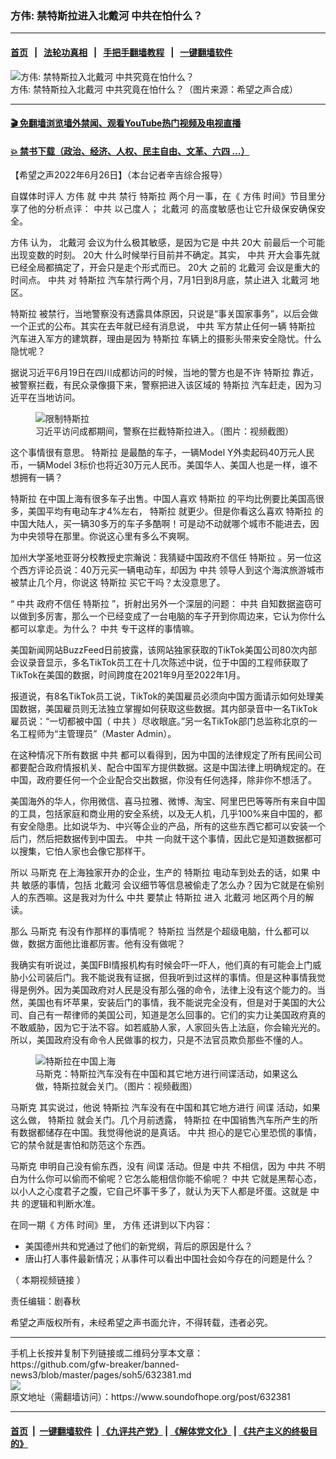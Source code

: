 ### 方伟: 禁特斯拉进入北戴河 中共在怕什么？
------------------------

#### [首页](https://github.com/gfw-breaker/banned-news3/blob/master/README.md) &nbsp;&nbsp;|&nbsp;&nbsp; [法轮功真相](https://github.com/begood0513/basic/blob/master/README.md)  &nbsp;&nbsp;|&nbsp;&nbsp; [手把手翻墙教程](https://github.com/gfw-breaker/guides/wiki)  &nbsp;&nbsp;|&nbsp;&nbsp; [一键翻墙软件](https://github.com/gfw-breaker/nogfw/blob/master/README.md)  



<div><img alt="方伟: 禁特斯拉入北戴河 中共究竟在怕什么？" src="https://img.soundofhope.org/2022-06/1656277861302.jpg"/>
<br/><figcaption class="caption">
 方伟: 禁特斯拉入北戴河 中共究竟在怕什么？（图片来源：希望之声合成）
</figcaption></div><hr/>

#### [ 🎬  免翻墙浏览墙外禁闻、观看YouTube热门视频及电视直播](https://github.com/gfw-breaker/HelloWorld)

#### [ 💥  禁书下载（政治、经济、人权、民主自由、文革、六四 ...）](https://github.com/gfw-breaker/books/blob/master/README.md)

<div><div class="Content__Wrapper sc-1bvya0-0 grZQxZ">
 <p class="meta-top">
  <span class="meta">
   【希望之声2022年6月26日】（本台记者辛吉综合报导）
  </span>
 </p>
 <p style="text-align:justify">
  自媒体时评人
  <ok href="/term/13885">
   方伟
  </ok>
  就
  <ok href="/term/1059">
   中共
  </ok>
  禁行
  <ok href="/term/986">
   特斯拉
  </ok>
  两个月一事，在《
  <ok href="/term/13885">
   方伟
  </ok>
  时间》节目里分享了他的分析点评：
  <ok href="/term/1059">
   中共
  </ok>
  以己度人；
  <ok href="/term/1066">
   北戴河
  </ok>
  的高度敏感也让它升级保安确保安全。
 </p>
 <p>
  <ok href="/term/13885">
   方伟
  </ok>
  认为，
  <ok href="/term/1066">
   北戴河
  </ok>
  会议为什么极其敏感，是因为它是
  <ok href="/term/1059">
   中共
  </ok>
  <ok href="/term/582392">
   20大
  </ok>
  前最后一个可能出现变数的时刻。
  <ok href="/term/582392">
   20大
  </ok>
  什么时候举行目前并不确定。其实，
  <ok href="/term/1059">
   中共
  </ok>
  开大会事先就已经全局都搞定了，开会只是走个形式而已。
  <ok href="/term/582392">
   20大
  </ok>
  之前的
  <ok href="/term/1066">
   北戴河
  </ok>
  会议是重大的时间点。
  <ok href="/term/1059">
   中共
  </ok>
  对
  <ok href="/term/986">
   特斯拉
  </ok>
  汽车禁行两个月，7月1日到8月底，禁止进入
  <ok href="/term/1066">
   北戴河
  </ok>
  地区。
 </p>
 <p>
  <ok href="/term/986">
   特斯拉
  </ok>
  被禁行，当地警察没有透露具体原因，只说是“事关国家事务”，以后会做一个正式的公布。其实在去年就已经有消息说，
  <ok href="/term/1059">
   中共
  </ok>
  军方禁止任何一辆
  <ok href="/term/986">
   特斯拉
  </ok>
  汽车进入军方的建筑群，理由是因为
  <ok href="/term/986">
   特斯拉
  </ok>
  车辆上的摄影头带来安全隐忧。什么隐忧呢？
 </p>
 <p>
  据说习近平6月19日在四川成都访问的时候，当地的警方也是不许
  <ok href="/term/986">
   特斯拉
  </ok>
  靠近，被警察拦截，有民众录像摄下来，警察把进入该区域的
  <ok href="/term/986">
   特斯拉
  </ok>
  汽车赶走，因为习近平在当地访问。
 </p>
 <figure class="OImage__StyledFigure-sc-1lfley0-0 hHSfVg">
  <img alt="限制特斯拉" src="https://img.soundofhope.org/2022-06/1656277494644.jpg"/>
  <br/><figcaption>
   习近平访问成都期间，警察在拦截特斯拉进入。（图片：视频截图）
  </figcaption>
 </figure>
 <p>
  这个事情很有意思。
  <ok href="/term/986">
   特斯拉
  </ok>
  是最酷的车子，一辆Model Y外卖起码40万元人民币，一辆Model 3标价也将近30万元人民币。美国华人、美国人也是一样，谁不想拥有一辆？
 </p>
 <p>
  <ok href="/term/986">
   特斯拉
  </ok>
  在中国上海有很多车子出售。中国人喜欢
  <ok href="/term/986">
   特斯拉
  </ok>
  的平均比例要比美国高很多，美国平均有电动车才4%左右，
  <ok href="/term/986">
   特斯拉
  </ok>
  就更少。但是你看这么喜欢
  <ok href="/term/986">
   特斯拉
  </ok>
  的中国大陆人，买一辆30多万的车子多酷啊！可是动不动就哪个城市不能进去，因为中央领导在那里。你说这心里有多么不爽啊。
 </p>
 <p>
  加州大学圣地亚哥分校教授史宗瀚说：我猜疑中国政府不信任
  <ok href="/term/986">
   特斯拉
  </ok>
  。另一位这个西方评论员说：40万元买一辆电动车，却因为
  <ok href="/term/1059">
   中共
  </ok>
  领导人到这个海滨旅游城市被禁止几个月，你说这
  <ok href="/term/986">
   特斯拉
  </ok>
  买它干吗？太没意思了。
 </p>
 <p>
  “
  <ok href="/term/1059">
   中共
  </ok>
  政府不信任
  <ok href="/term/986">
   特斯拉
  </ok>
  ”，折射出另外一个深层的问题：
  <ok href="/term/1059">
   中共
  </ok>
  自知数据盗窃可以做到多厉害，那么一个已经变成了一台电脑的车子开到你周边来，它认为你什么都可以拿走。为什么？
  <ok href="/term/1059">
   中共
  </ok>
  专干这样的事情嘛。
 </p>
 <p>
  美国新闻网站BuzzFeed日前披露，该网站独家获取的TikTok美国公司80次内部会议录音显示，多名TikTok员工在十几次陈述中说，位于中国的工程师获取了TikTok在美国的数据，时间跨度在2021年9月至2022年1月。
 </p>
 <p>
  报道说，有8名TikTok员工说，TikTok的美国雇员必须向中国方面请示如何处理美国数据，美国雇员则无法独立掌握如何获取这些数据。其内部录音中一名TikTok雇员说：“一切都被中国（
  <ok href="/term/1059">
   中共
  </ok>
  ）尽收眼底。”另一名TikTok部门总监称北京的一名工程师为“主管理员”（Master Admin）。
 </p>
 <p>
  在这种情况下所有数据
  <ok href="/term/1059">
   中共
  </ok>
  都可以看得到，因为中国的法律规定了所有民间公司都要配合政府情报机关、配合中国军方提供数据。这是中国法律上明确规定的。在中国，政府要任何一个企业配合交出数据，你没有任何选择，除非你不想活了。
 </p>
 <p>
  美国海外的华人，你用微信、喜马拉雅、微博、淘宝、阿里巴巴等等所有来自中国的工具，包括家庭和商业用的安全系统，以及无人机，几乎100%来自中国的，都有安全隐患。比如说华为、中兴等企业的产品，所有的这些东西它都可以安装一个后门，然后把数据传到中国去。
  <ok href="/term/1059">
   中共
  </ok>
  一向就干这个事情，因此它是知道数据都可以搜集，它怕人家也会像它那样干。
 </p>
 <p>
  所以
  <ok href="/term/3037">
   马斯克
  </ok>
  在上海独家开办的企业，生产的
  <ok href="/term/986">
   特斯拉
  </ok>
  电动车到处去的话，如果
  <ok href="/term/1059">
   中共
  </ok>
  敏感的事情，包括
  <ok href="/term/1066">
   北戴河
  </ok>
  会议细节等信息被偷走了怎么办？因为它就是在偷别人的东西嘛。这是我对为什么
  <ok href="/term/1059">
   中共
  </ok>
  要禁止
  <ok href="/term/986">
   特斯拉
  </ok>
  进入
  <ok href="/term/1066">
   北戴河
  </ok>
  地区两个月的解读。
 </p>
 <p>
  那么
  <ok href="/term/3037">
   马斯克
  </ok>
  有没有作那样的事情呢？
  <ok href="/term/986">
   特斯拉
  </ok>
  当然是个超级电脑，什么都可以做，数据方面他比谁都厉害。他有没有做呢？
 </p>
 <p>
  我确实有听说过，美国FBI情报机构有时候会吓一吓人，他们真的有可能会上门威胁小公司装后门。我不能说我有证据，但我听到过这样的事情。但是这种事情我觉得是例外。因为美国政府对人民是没有那么强的命令，法律上没有这个能力的。当然，美国也有坏苹果，安装后门的事情，我不能说完全没有，但是对于美国的大公司、自己有一帮律师的美国公司，知道是怎么回事的。它们的实力让美国政府真的不敢威胁，因为它于法不容。如若威胁人家，人家回头告上法庭，你会输光光的。所以，美国政府没有命令人民做事的权力，只是不法官员欺负那些不懂的人。
 </p>
 <figure class="OImage__StyledFigure-sc-1lfley0-0 hHSfVg">
  <img alt="特斯拉在中国上海" src="https://img.soundofhope.org/2022-06/1656277746285.jpg"/>
  <br/><figcaption>
   马斯克：特斯拉汽车没有在中国和其它地方进行间谍活动，如果这么做，特斯拉就会关门。（图片：视频截图）
  </figcaption>
 </figure>
 <p>
  <ok href="/term/3037">
   马斯克
  </ok>
  其实说过，他说
  <ok href="/term/986">
   特斯拉
  </ok>
  汽车没有在中国和其它地方进行
  <ok href="/term/5452">
   间谍
  </ok>
  活动，如果这么做，
  <ok href="/term/986">
   特斯拉
  </ok>
  就会关门。几个月前透露，
  <ok href="/term/986">
   特斯拉
  </ok>
  在中国销售汽车所产生的所有数据都储存在中国。我觉得他说的是真话。
  <ok href="/term/1059">
   中共
  </ok>
  担心的是它心里恐慌的事情，它的禁令就是害怕和防范这个东西。
 </p>
 <p>
  <ok href="/term/3037">
   马斯克
  </ok>
  申明自己没有偷东西，没有
  <ok href="/term/5452">
   间谍
  </ok>
  活动。但是
  <ok href="/term/1059">
   中共
  </ok>
  不相信，因为
  <ok href="/term/1059">
   中共
  </ok>
  不明白为什么你可以偷而不偷呢？它怎么能相信你能不偷呢？
  <ok href="/term/1059">
   中共
  </ok>
  它就是黑帮心态，以小人之心度君子之腹，它自己坏事干多了，就认为天下人都是坏蛋。这就是
  <ok href="/term/1059">
   中共
  </ok>
  的逻辑和判断水准。
 </p>
 <p>
  在同一期《
  <ok href="/term/13885">
   方伟
  </ok>
  时间》里，
  <ok href="/term/13885">
   方伟
  </ok>
  还讲到以下内容：
 </p>
 <ul>
  <li>
   美国德州共和党通过了他们的新党纲，背后的原因是什么？
  </li>
  <li>
   唐山打人事件最新情况；从事件可以看出中国社会如今存在的问题是什么？
  </li>
 </ul>
 <p>
  （
  <ok href="https://youtu.be/Y6FS4fScIDY">
   本期视频链接
  </ok>
  ）
 </p>
 <p class="meta-btm">
  责任编辑：剧春秋
 </p>
 <p class="meta-btm">
  希望之声版权所有，未经希望之声书面允许，不得转载，违者必究。
 </p>
</div>
</div>
<hr/>
手机上长按并复制下列链接或二维码分享本文章：<br/>
https://github.com/gfw-breaker/banned-news3/blob/master/pages/soh5/632381.md <br/>
<a href='https://github.com/gfw-breaker/banned-news3/blob/master/pages/soh5/632381.md'><img src='https://github.com/gfw-breaker/banned-news3/blob/master/pages/soh5/632381.md.png'/></a> <br/>
原文地址（需翻墙访问）：https://www.soundofhope.org/post/632381


------------------------
#### [首页](https://github.com/gfw-breaker/banned-news3/blob/master/README.md) &nbsp;|&nbsp; [一键翻墙软件](https://github.com/gfw-breaker/nogfw/blob/master/README.md) &nbsp;| [《九评共产党》](https://github.com/gfw-breaker/9ping.md/blob/master/README.md#九评之一评共产党是什么) | [《解体党文化》](https://github.com/gfw-breaker/jtdwh.md/blob/master/README.md) | [《共产主义的终极目的》](https://github.com/gfw-breaker/gczydzjmd.md/blob/master/README.md)


<img src='http://gfw-breaker.win/banned-news3/pages/soh5/632381.md' width='0px' height='0px'/>